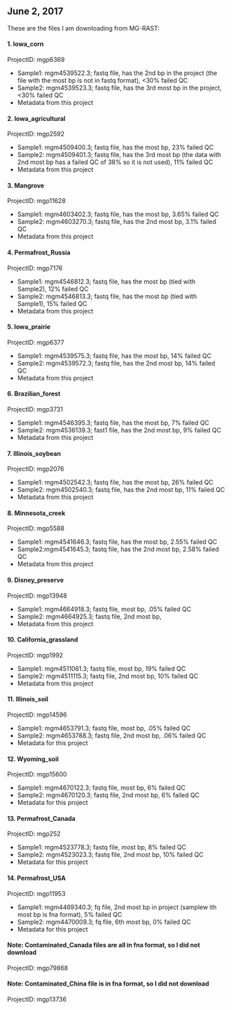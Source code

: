 ## June 2, 2017
These are the files I am downloading from MG-RAST:
#### 1. Iowa_corn  
ProjectID: mgp6369
* Sample1: mgm4539522.3;  fastq file, has the 2nd bp in the project (the file with the most bp is not in fastq format), <30% failed QC
* Sample2: mgm4539523.3;   fastq file, has the 3rd most bp in the project, <30% failed QC
* Metadata from this project

#### 2. Iowa_agricultural
ProjectID: mgp2592
* Sample1: mgm4509400.3; fastq file, has the most bp, 23% failed QC
* Sample2: mgm4509401.3; fastq file, has the 3rd most bp (the data with 2nd most bp has a failed QC of 38% so it is not used), 11% failed QC
* Metadata from this project

#### 3. Mangrove
ProjectID: mgp11628
* Sample1: mgm4603402.3; fastq file, has the most bp, 3.65% failed QC
* Sample2: mgm4603270.3; fastq file, has the 2nd most bp, 3.1% failed QC
* Metadata from this project

#### 4. Permafrost_Russia
ProjectID: mgp7176
* Sample1: mgm4546812.3; fastq file, has the most bp (tied with Sample2), 12% failed QC
* Sample2: mgm4546813.3; fastq file, has the most bp (tied with Sample1), 15% failed QC
* Metadata from this project

#### 5. Iowa_prairie
ProjectID: mgp6377
* Sample1: mgm4539575.3; fastq file, has the most bp, 14% failed QC
* Sample2: mgm4539572.3; fastq file, has the 2nd most bp, 14% failed QC
* Metadata from this project

#### 6. Brazilian_forest
ProjectID: mgp3731
* Sample1: mgm4546395.3; fastq file, has the most bp, 7% failed QC
* Sample2: mgm4536139.3; fast1 file, has the 2nd most bp, 9% failed QC
* Metadata from this project

#### 7. Illinois_soybean
ProjectID: mgp2076
* Sample1: mgm4502542.3; fastq file, has the most bp, 26% failed QC
* Sample2: mgm4502540.3; fastq file, has the 2nd most bp, 11% failed QC
* Metadata from this project

#### 8. Minnesota_creek
ProjectID: mgp5588
* Sample1: mgm4541646.3; fastq file, has the most bp, 2.55% failed QC
* Sample2:mgm4541645.3; fastq file, has the 2nd most bp, 2.58% failed QC
* Metadata from this project

#### 9. Disney_preserve
ProjectID: mgp13948
* Sample1: mgm4664918.3; fastq file, most bp, .05% failed QC
* Sample2: mgm4664925.3; fastq file, 2nd most bp, 
* Metadata from this project

#### 10. California_grassland
ProjectID: mgp1992
* Sample1: mgm4511061.3; fastq file, most bp, 19% failed QC
* Sample2: mgm4511115.3; fastq file, 2nd most bp, 10% failed QC
* Metadata from this project

#### 11. Illinois_soil
ProjectID: mgp14596
* Sample1: mgm4653791.3; fastq file, most bp, .05% failed QC
* Sample2: mgm4653788.3; fastq file, 2nd most bp, .06% failed QC
* Metadata for this project

#### 12. Wyoming_soil
ProjectID: mgp15600
* Sample1: mgm4670122.3; fastq file, most bp, 6% failed QC
* Sample2: mgm4670120.3; fastq file, 2nd most bp, 6% failed QC
* Metadata for this project

#### 13. Permafrost_Canada
ProjectID: mgp252
* Sample1: mgm4523778.3; fastq file, most bp, 8% failed QC
* Sample2: mgm4523023.3; fastq file, 2nd most bp, 10% failed QC
* Metadata for this project

#### 14. Permafrost_USA 
ProjectID: mgp11953
* Sample1: mgm4469340.3; fq file, 2nd most bp in project (samplew ith most bp is fna format), 5% failed QC
* Sample2: mgm4470009.3; fq file, 6th most bp, 0% failed QC
* Metadata for this project

#### Note: Contaminated_Canada files are all in fna format, so I did not download
ProjectID: mgp79868

#### Note: Contaminated_China file is in fna format, so I did not download
ProjectID: mgp13736
